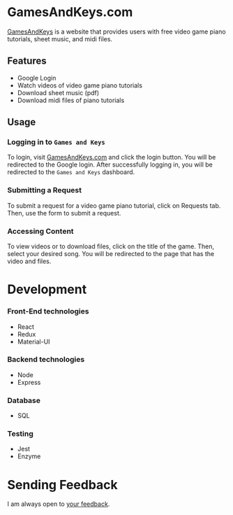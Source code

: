 # GamesAndKeys.com

[GamesAndKeys](http://www.gamesandkeys.com/) is a website that provides users with free video game piano tutorials, sheet music, and midi files.

## Features

* Google Login
* Watch videos of video game piano tutorials
* Download sheet music (pdf)
* Download midi files of piano tutorials

## Usage

### Logging in to `Games and Keys`

To login, visit [GamesAndKeys.com](http://www.gamesandkeys.com) and click the login button. You will be redirected to the Google login. After successfully logging in, you will be redirected to the `Games and Keys` dashboard.

### Submitting a Request

To submit a request for a video game piano tutorial, click on Requests tab. Then, use the form to submit a request.

### Accessing Content

To view videos or to download files, click on the title of the game. Then, select your desired song. You will be redirected to the page that has the video and files.

# Development

### Front-End technologies

* React
* Redux
* Material-UI

### Backend technologies

* Node
* Express

### Database

* SQL

### Testing

* Jest
* Enzyme

# Sending Feedback

I am always open to [your feedback](https://github.com/MightyJoeW/gamesandkeys-webapp/issues).

